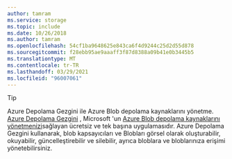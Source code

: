 ```yaml
---
author: tamram
ms.service: storage
ms.topic: include
ms.date: 10/26/2018
ms.author: tamram
ms.openlocfilehash: 54cf1ba9648625e843ca6f4d9244c25d2d55d878
ms.sourcegitcommit: f28ebb95ae9aaaff3f87d8388a09b41e0b3445b5
ms.translationtype: MT
ms.contentlocale: tr-TR
ms.lasthandoff: 03/29/2021
ms.locfileid: "96007061"
---
```

> [!TIP]
> 
> Azure Depolama Gezgini ile Azure Blob depolama kaynaklarını yönetme. 
> [Azure Depolama Gezgini](https://azure.microsoft.com/features/storage-explorer/) , Microsoft 'un [Azure Blob depolama kaynaklarını yönetmenizi](../articles/vs-azure-tools-storage-explorer-blobs.md)sağlayan ücretsiz ve tek başına uygulamasıdır. Azure Depolama Gezgini kullanarak, blob kapsayıcıları ve Blobları görsel olarak oluşturabilir, okuyabilir, güncelleştirebilir ve silebilir, ayrıca bloblara ve bloblarınıza erişimi yönetebilirsiniz.



